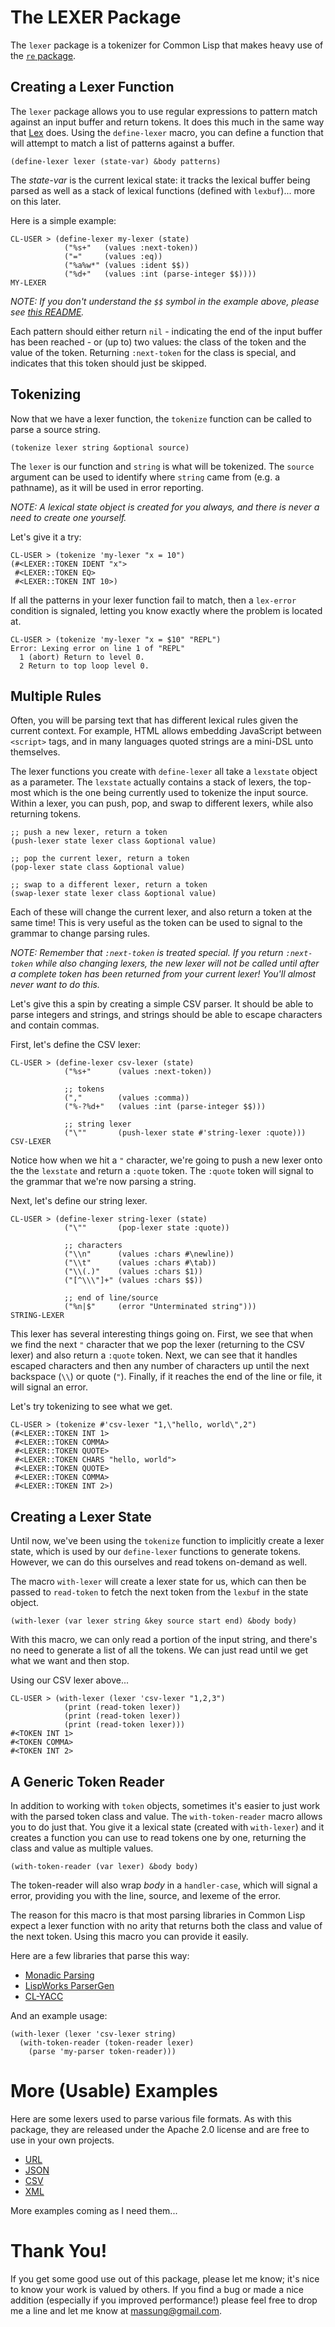 # The LEXER Package

The `lexer` package is a tokenizer for Common Lisp that makes heavy use of the [`re` package](http://github.com/massung/re).

## Creating a Lexer Function

The `lexer` package allows you to use regular expressions to pattern match against an input buffer and return tokens. It does this much in the same way that [Lex](https://en.wikipedia.org/wiki/Lex_%28software%29) does. Using the `define-lexer` macro, you can define a function that will attempt to match a list of patterns against a buffer.

    (define-lexer lexer (state-var) &body patterns)

The *state-var* is the current lexical state: it tracks the lexical buffer being parsed as well as a stack of lexical functions (defined with `lexbuf`)... more on this later.

Here is a simple example:

    CL-USER > (define-lexer my-lexer (state)
                ("%s+"   (values :next-token))
                ("="     (values :eq))
                ("%a%w*" (values :ident $$))
                ("%d+"   (values :int (parse-integer $$))))
    MY-LEXER

*NOTE: If you don't understand the `$$` symbol in the example above, please see [this README](https://github.com/massung/re/blob/master/README.md).*

Each pattern should either return `nil` - indicating the end of the input buffer has been reached - or (up to) two values: the class of the token and the value of the token. Returning `:next-token` for the class is special, and indicates that this token should just be skipped.

## Tokenizing

Now that we have a lexer function, the `tokenize` function can be called to parse a source string.

    (tokenize lexer string &optional source)

The `lexer` is our function and `string` is what will be tokenized. The `source` argument can be used to identify where `string` came from (e.g. a pathname), as it will be used in error reporting.

*NOTE: A lexical state object is created for you always, and there is never a need to create one yourself.*

Let's give it a try:

    CL-USER > (tokenize 'my-lexer "x = 10")
    (#<LEXER::TOKEN IDENT "x">
     #<LEXER::TOKEN EQ>
     #<LEXER::TOKEN INT 10>)

If all the patterns in your lexer function fail to match, then a `lex-error` condition is signaled, letting you know exactly where the problem is located at.

    CL-USER > (tokenize 'my-lexer "x = $10" "REPL")
    Error: Lexing error on line 1 of "REPL"
      1 (abort) Return to level 0.
      2 Return to top loop level 0.

## Multiple Rules

Often, you will be parsing text that has different lexical rules given the current context. For example, HTML allows embedding JavaScript between `<script>` tags, and in many languages quoted strings are a mini-DSL unto themselves.

The lexer functions you create with `define-lexer` all take a `lexstate` object as a parameter. The `lexstate` actually contains a stack of lexers, the top-most which is the one being currently used to tokenize the input source. Within a lexer, you can push, pop, and swap to different lexers, while also returning tokens.

    ;; push a new lexer, return a token
    (push-lexer state lexer class &optional value)

    ;; pop the current lexer, return a token
    (pop-lexer state class &optional value)

    ;; swap to a different lexer, return a token
    (swap-lexer state lexer class &optional value)

Each of these will change the current lexer, and also return a token at the same time! This is very useful as the token can be used to signal to the grammar to change parsing rules.

*NOTE: Remember that `:next-token` is treated special. If you return `:next-token` while also changing lexers, the new lexer will not be called until after a complete token has been returned from your current lexer! You'll almost never want to do this.*

Let's give this a spin by creating a simple CSV parser. It should be able to parse integers and strings, and strings should be able to escape characters and contain commas.

First, let's define the CSV lexer:

    CL-USER > (define-lexer csv-lexer (state)
                ("%s+"      (values :next-token))

                ;; tokens
                (","        (values :comma))
                ("%-?%d+"   (values :int (parse-integer $$)))

                ;; string lexer
                ("\""       (push-lexer state #'string-lexer :quote)))
    CSV-LEXER

Notice how when we hit a `"` character, we're going to push a new lexer onto the the `lexstate` and return a `:quote` token. The `:quote` token will signal to the grammar that we're now parsing a string.

Next, let's define our string lexer.

    CL-USER > (define-lexer string-lexer (state)
                ("\""       (pop-lexer state :quote))

                ;; characters
                ("\\n"      (values :chars #\newline))
                ("\\t"      (values :chars #\tab))
                ("\\(.)"    (values :chars $1))
                ("[^\\\"]+" (values :chars $$))

                ;; end of line/source
                ("%n|$"     (error "Unterminated string")))
    STRING-LEXER

This lexer has several interesting things going on. First, we see that when we find the next `"` character that we pop the lexer (returning to the CSV lexer) and also return a `:quote` token. Next, we can see that it handles escaped characters and then any number of characters up until the next backspace (`\\`) or quote (`"`). Finally, if it reaches the end of the line or file, it will signal an error.

Let's try tokenizing to see what we get.

    CL-USER > (tokenize #'csv-lexer "1,\"hello, world\",2")
    (#<LEXER::TOKEN INT 1>
     #<LEXER::TOKEN COMMA>
     #<LEXER::TOKEN QUOTE>
     #<LEXER::TOKEN CHARS "hello, world">
     #<LEXER::TOKEN QUOTE>
     #<LEXER::TOKEN COMMA>
     #<LEXER::TOKEN INT 2>)

## Creating a Lexer State

Until now, we've been using the `tokenize` function to implicitly create a lexer state, which is used by our `define-lexer` functions to generate tokens. However, we can do this ourselves and read tokens on-demand as well.

The macro `with-lexer` will create a lexer state for us, which can then be passed to `read-token` to fetch the next token from the `lexbuf` in the state object.

    (with-lexer (var lexer string &key source start end) &body body)

With this macro, we can only read a portion of the input string, and there's no need to generate a list of all the tokens. We can just read until we get what we want and then stop.

Using our CSV lexer above...

    CL-USER > (with-lexer (lexer 'csv-lexer "1,2,3")
                (print (read-token lexer))
                (print (read-token lexer))
                (print (read-token lexer)))
    #<TOKEN INT 1>
    #<TOKEN COMMA>
    #<TOKEN INT 2>

## A Generic Token Reader

In addition to working with `token` objects, sometimes it's easier to just work with the parsed token class and value. The `with-token-reader` macro allows you to do just that. You give it a lexical state (created with `with-lexer`) and it creates a function you can use to read tokens one by one, returning the class and value as multiple values.

    (with-token-reader (var lexer) &body body)

The token-reader will also wrap *body* in a `handler-case`, which will signal a error, providing you with the line, source, and lexeme of the error.

The reason for this macro is that most parsing libraries in Common Lisp expect a lexer function with no arity that returns both the class and value of the next token. Using this macro you can provide it easily.

Here are a few libraries that parse this way:

* [Monadic Parsing](http://github.com/massung/parse)
* [LispWorks ParserGen](http://www.lispworks.com/documentation/lw61/LW/html/lw-1141.htm#pgfId-886156)
* [CL-YACC](http://www.pps.univ-paris-diderot.fr/~jch/software/cl-yacc/)

And an example usage:

    (with-lexer (lexer 'csv-lexer string)
      (with-token-reader (token-reader lexer)
        (parse 'my-parser token-reader)))

# More (Usable) Examples

Here are some lexers used to parse various file formats. As with this package, they are released under the Apache 2.0 license and are free to use in your own projects.

* [URL](http://github.com/massung/url)
* [JSON](http://github.com/massung/json)
* [CSV](http://github.com/massung/csv)
* [XML](http://github.com/massung/xml)

More examples coming as I need them...

# Thank You!

If you get some good use out of this package, please let me know; it's nice to know your work is valued by others. If you find a bug or made a nice addition (especially if you improved performance!) please feel free to drop me a line and let me know at [massung@gmail.com](mailto:massung@gmail.com).
